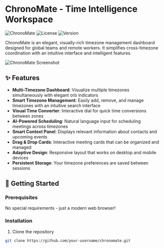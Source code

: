 # ChronoMate - Time Intelligence Workspace

![ChronoMate](https://img.shields.io/badge/ChronoMate-Time%20Intelligence-blue)
![License](https://img.shields.io/badge/License-MIT-green)
![Version](https://img.shields.io/badge/Version-1.0.0-orange)

ChronoMate is an elegant, visually-rich timezone management dashboard designed for global teams and remote workers. It simplifies cross-timezone coordination with an intuitive interface and intelligent features.

![ChronoMate Screenshot](screenshot.png)

## ✨ Features

- **Multi-Timezone Dashboard**: Visualize multiple timezones simultaneously with elegant orb indicators
- **Smart Timezone Management**: Easily add, remove, and manage timezones with an intuitive search interface
- **Visual Time Converter**: Interactive dial for quick time conversions between zones
- **AI-Powered Scheduling**: Natural language input for scheduling meetings across timezones
- **Smart Context Panel**: Displays relevant information about contacts and upcoming events
- **Drag & Drop Cards**: Interactive meeting cards that can be organized and managed
- **Adaptive Design**: Responsive layout that works on desktop and mobile devices
- **Persistent Storage**: Your timezone preferences are saved between sessions

## 🚀 Getting Started

### Prerequisites

No special requirements - just a modern web browser!

### Installation

1. Clone the repository
```bash
git clone https://github.com/your-username/chronomate.git
